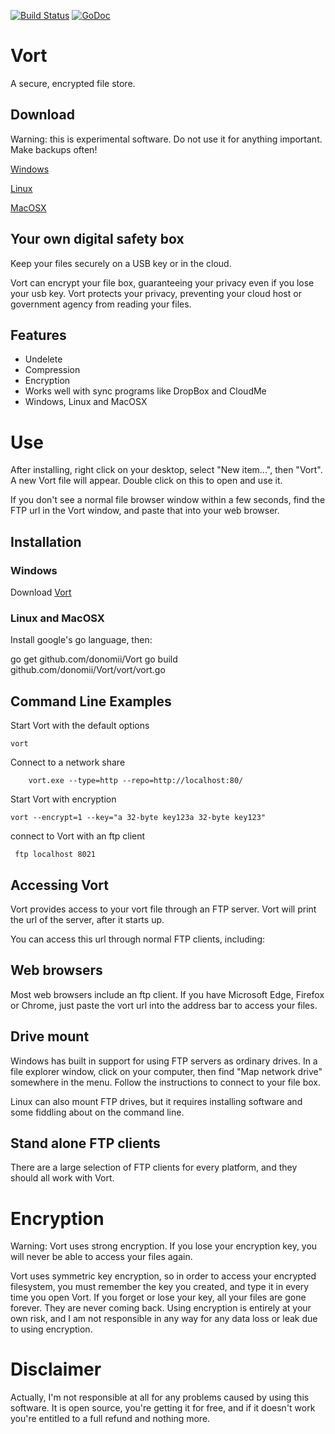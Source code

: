 [![Build Status](https://travis-ci.org/donomii/vort.svg?branch=master)](https://travis-ci.org/donomii/vort)
[![GoDoc](https://godoc.org/github.com/donomii/vort?status.svg)](https://godoc.org/github.com/donomii/vort)

# Vort

A secure, encrypted file store.

## Download

Warning:  this is experimental software.  Do not use it for anything important.  Make backups often!

[Windows](https://github.com/donomii/Vort/releases/latest)

[Linux](https://github.com/donomii/Vort/releases/latest)

[MacOSX](https://github.com/donomii/Vort/releases/latest)

## Your own digital safety box

Keep your files securely on a USB key or in the cloud. 

Vort can encrypt your file box, guaranteeing your privacy even if you lose your usb key.  Vort protects your privacy, preventing your cloud host or government agency from reading your files.

## Features

* Undelete
* Compression
* Encryption
* Works well with sync programs like DropBox and CloudMe
* Windows, Linux and MacOSX

# Use

After installing, right click on your desktop, select "New item...", then "Vort".  A new Vort file will appear.  Double click on this to open and use it.

If you don't see a normal file browser window within a few seconds, find the FTP url in the Vort window, and paste that into your web browser.

## Installation

### Windows

Download [Vort](https://github.com/donomii/Vort/releases/latest)

### Linux and MacOSX

Install google's go language, then:

go get github.com/donomii/Vort
go build github.com/donomii/Vort/vort/vort.go


## Command Line Examples

Start Vort with the default options

    vort

Connect to a network share

    	vort.exe --type=http --repo=http://localhost:80/
        
Start Vort with encryption

    vort --encrypt=1 --key="a 32-byte key123a 32-byte key123"
    
 connect to Vort with an ftp client
 
     ftp localhost 8021

## Accessing Vort

Vort provides access to your vort file through an FTP server. Vort will print the url of the server, after it starts up.

You can access this url through normal FTP clients, including:

## Web browsers

Most web browsers include an ftp client. If you have Microsoft Edge, Firefox or Chrome, just paste the vort url into the address bar to access your files.

## Drive mount

Windows has built in support for using FTP servers as ordinary drives. In a file explorer window, click on your computer, then find "Map network drive" somewhere in the menu. Follow the instructions to connect to your file box.

Linux can also mount FTP drives, but it requires installing software and some fiddling about on the command line.

## Stand alone FTP clients

There are a large selection of FTP clients for every platform, and they should all work with Vort.

# Encryption

Warning: Vort uses strong encryption. If you lose your encryption key, you will never be able to access your files again.

Vort uses symmetric key encryption, so in order to access your encrypted filesystem, you must remember the key you created, and type it in every time you open Vort. If you forget or lose your key, all your files are gone forever. They are never coming back. Using encryption is entirely at your own risk, and I am not responsible in any way for any data loss or leak due to using encryption.

# Disclaimer

Actually, I'm not responsible at all for any problems caused by using this software. It is open source, you're getting it for free, and if it doesn't work you're entitled to a full refund and nothing more.
